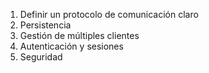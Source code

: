 1. Definir un protocolo de comunicación claro
2. Persistencia
3. Gestión de múltiples clientes
4. Autenticación y sesiones
5. Seguridad 